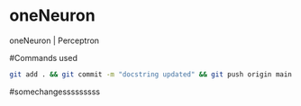 # oneNeuron
oneNeuron | Perceptron

#Commands used
```bash
git add . && git commit -m "docstring updated" && git push origin main
```
#somechangesssssssss